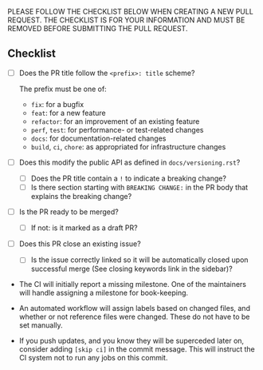 PLEASE FOLLOW THE CHECKLIST BELOW WHEN CREATING A NEW PULL REQUEST. THE
CHECKLIST IS FOR YOUR INFORMATION AND MUST BE REMOVED BEFORE SUBMITTING THE PULL
REQUEST.

## Checklist

- [ ] Does the PR title follow the `<prefix>: title` scheme?

    The prefix must be one of:

    - `fix`: for a bugfix
    - `feat`: for a new feature
    - `refactor`: for an improvement of an existing feature
    - `perf`, `test`: for performance- or test-related changes
    - `docs`: for documentation-related changes
    - `build`, `ci`, `chore`: as appropriated for infrastructure changes

- [ ] Does this modify the public API as defined in `docs/versioning.rst`?

    - [ ] Does the PR title contain a `!` to indicate a breaking change?
    - [ ] Is there section starting with `BREAKING CHANGE:` in the PR body
          that explains the breaking change?

- [ ] Is the PR ready to be merged?

    - [ ] If not: is it marked as a draft PR?

- [ ] Does this PR close an existing issue?

    - [ ] Is the issue correctly linked so it will be automatically closed
        upon successful merge (See closing keywords link in the sidebar)?

- The CI will initially report a missing milestone. One of the maintainers will
  handle assigning a milestone for book-keeping.

- An automated workflow will assign labels based on changed files, and whether
  or not reference files were changed. These do not have to be set manually.

- If you push updates, and you know they will be superceded later on, consider adding
  `[skip ci]` in the commit message. This will instruct the CI system not to run any
  jobs on this commit.